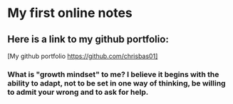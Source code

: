 # My first online notes
## Here is a link to my github portfolio: 

[My github portfolio https://github.com/chrisbas01]

### What is "growth mindset" to me? I believe it begins with the ability to adapt, not to be set in one way of thinking, be willing to admit your wrong and to ask for help. 
